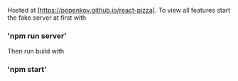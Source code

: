 Hosted at [https://popenkov.github.io/react-pizza]. 
To view all features start the fake server at first with 
### 'npm run server'
Then run build with
### 'npm start'



